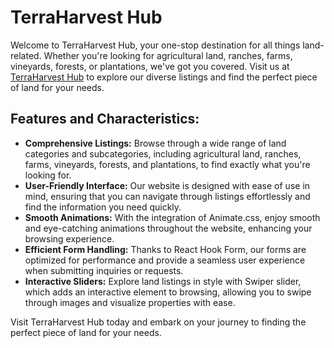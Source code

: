 # TerraHarvest Hub

Welcome to TerraHarvest Hub, your one-stop destination for all things land-related. Whether you're looking for agricultural land, ranches, farms, vineyards, forests, or plantations, we've got you covered. Visit us at [TerraHarvest Hub](https://real-estate-assignment-nine.web.app) to explore our diverse listings and find the perfect piece of land for your needs.

## Features and Characteristics:

- **Comprehensive Listings:** Browse through a wide range of land categories and subcategories, including agricultural land, ranches, farms, vineyards, forests, and plantations, to find exactly what you're looking for.
- **User-Friendly Interface:** Our website is designed with ease of use in mind, ensuring that you can navigate through listings effortlessly and find the information you need quickly.
- **Smooth Animations:** With the integration of Animate.css, enjoy smooth and eye-catching animations throughout the website, enhancing your browsing experience.
- **Efficient Form Handling:** Thanks to React Hook Form, our forms are optimized for performance and provide a seamless user experience when submitting inquiries or requests.
- **Interactive Sliders:** Explore land listings in style with Swiper slider, which adds an interactive element to browsing, allowing you to swipe through images and visualize properties with ease.

Visit TerraHarvest Hub today and embark on your journey to finding the perfect piece of land for your needs.

